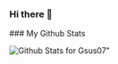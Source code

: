 ### Hi there 👋

<!--
**Gsus07/Gsus07** is a ✨ _special_ ✨ repository because its `README.md` (this file) appears on your GitHub profile.

Here are some ideas to get you started:

- 🔭 I’m currently working on ...
- 🌱 I’m currently learning ...
- 👯 I’m looking to collaborate on ...
- 🤔 I’m looking for help with ...
- 💬 Ask me about ...
- 📫 How to reach me: ...
- 😄 Pronouns: ...
- ⚡ Fun fact: ...
-->### My Github Stats
![Github Stats for Gsus07](https://github-readme-stats.vercel.app/api?username=Gsus07&show_icons=true&hide_border=true&title_color=003049&icon_color=bbb&bg_color=ffffff)"
